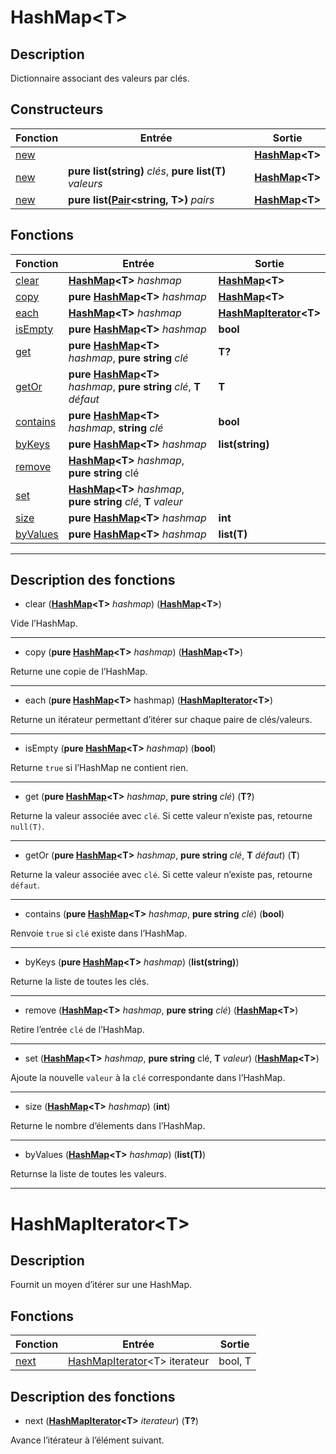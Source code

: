 <a id="hashmap"></a>
# HashMap\<T\>
## Description

Dictionnaire associant des valeurs par clés.

## Constructeurs

|Fonction|Entrée|Sortie|
|-|-|-|
|[new](#new)||**[HashMap](#hashmap)\<T\>**|
|[new](#new_lists)|**pure list(string)** *clés*, **pure list(T)** *valeurs*|**[HashMap](#hashmap)\<T\>**|
|[new](#new_pairs)|**pure list([Pair](/fr/lib/std_pair#pair)\<string, T\>)** *pairs*|**[HashMap](#hashmap)\<T\>**|

## Fonctions

|Fonction|Entrée|Sortie|
|-|-|-|
|[clear](#clear)|**[HashMap](#hashmap)\<T\>** *hashmap*|**[HashMap](#hashmap)\<T\>**|
|[copy](#copy)|**pure [HashMap](#hashmap)\<T\>** *hashmap*|**[HashMap](#hashmap)\<T\>**|
|[each](#each)|**[HashMap](#hashmap)\<T\>** *hashmap*|**[HashMapIterator](#hashmapiterator)\<T\>**|
|[isEmpty](#isEmpty)|**pure [HashMap](#hashmap)\<T\>** *hashmap*|**bool**|
|[get](#get)|**pure [HashMap](#hashmap)\<T\>** *hashmap*, **pure string** *clé*|**T?**|
|[getOr](#get)|**pure [HashMap](#hashmap)\<T\>** *hashmap*, **pure string** *clé*, **T** *défaut*|**T**|
|[contains](#contains)|**pure [HashMap](#hashmap)\<T\>** *hashmap*, **string** *clé*|**bool**|
|[byKeys](#byKeys)|**pure [HashMap](#hashmap)\<T\>** *hashmap*|**list(string)**|
|[remove](#remove)|**[HashMap](#hashmap)\<T\>** *hashmap*, **pure string** clé||
|[set](#set)|**[HashMap](#hashmap)\<T\>** *hashmap*, **pure string** *clé*, **T** *valeur*||
|[size](#size)|**pure [HashMap](#hashmap)\<T\>** *hashmap*|**int**|
|[byValues](#byValues)|**pure [HashMap](#hashmap)\<T\>** *hashmap*|**list(T)**|

---

## Description des fonctions

<a id="clear"></a>
- clear (**[HashMap](#hashmap)\<T\>** *hashmap*) (**[HashMap](#hashmap)\<T\>**)

Vide l’HashMap.
___

<a id="copy"></a>
- copy (**pure [HashMap](#hashmap)\<T\>** *hashmap*) (**[HashMap](#hashmap)\<T\>**)

Returne une copie de l’HashMap.
___

<a id="each"></a>
- each (**pure [HashMap](#hashmap)\<T\>** hashmap) (**[HashMapIterator](#hashmapiterator)\<T\>**)

Returne un itérateur permettant d’itérer sur chaque paire de clés/valeurs.
___

<a id="isEmpty"></a>
- isEmpty (**pure [HashMap](#hashmap)\<T\>** *hashmap*) (**bool**)

Returne `true` si l’HashMap ne contient rien.
___

<a id="get"></a>
- get (**pure [HashMap](#hashmap)\<T\>** *hashmap*, **pure string** *clé*) (**T?**)

Returne la valeur associée avec `clé`.
Si cette valeur n’existe pas, retourne `null(T)`.
___

<a id="getOr"></a>
- getOr (**pure [HashMap](#hashmap)\<T\>** *hashmap*, **pure string** *clé*, **T** *défaut*) (**T**)

Returne la valeur associée avec `clé`.
Si cette valeur n’existe pas, retourne `défaut`.
___

<a id="contains"></a>
- contains (**pure [HashMap](#hashmap)\<T\>** *hashmap*, **pure string** *clé*) (**bool**)

Renvoie `true` si `clé` existe dans l’HashMap.
___

<a id="byKeys"></a>
- byKeys (**pure [HashMap](#hashmap)\<T\>** *hashmap*) (**list(string)**)

Returne la liste de toutes les clés.
___

<a id="remove"></a>
- remove (**[HashMap](#hashmap)\<T\>** *hashmap*, **pure string** *clé*) (**[HashMap](#hashmap)\<T\>**)

Retire l’entrée `clé` de l’HashMap.
___

<a id="set"></a>
- set (**[HashMap](#hashmap)\<T\>** *hashmap*, **pure string** clé, **T** *valeur*) (**[HashMap](#hashmap)\<T\>**)

Ajoute la nouvelle `valeur` à la `clé` correspondante dans l’HashMap.
___

<a id="size"></a>
- size (**[HashMap](#hashmap)\<T\>** *hashmap*) (**int**)

Returne le nombre d’élements dans l’HashMap.
___

<a id="byValues"></a>
- byValues (**[HashMap](#hashmap)\<T\>** *hashmap*) (**list(T)**)

Returnse la liste de toutes les valeurs.
___

<a id="hashmapiterator"></a>
# HashMapIterator\<T\>
## Description

Fournit un moyen d’itérer sur une HashMap.

## Fonctions

|Fonction|Entrée|Sortie|
|-|-|-|
|[next](#next)|[HashMapIterator](#hashmapiterator)\<T\> iterateur|bool, T|

## Description des fonctions

<a id="next"></a>
- next (**[HashMapIterator](#hashmapiterator)\<T\>** *iterateur*) (**T?**)

Avance l’itérateur à l’élément suivant.
